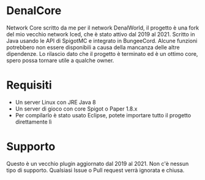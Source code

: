 # DenalCore
Network Core scritto da me per il network DenalWorld, il progetto è una fork del mio vecchio network Iced, che è stato attivo dal 2019 al 2021.
Scritto in Java usando le API di SpigotMC e integrato in BungeeCord. Alcune funzioni potrebbero non essere disponibili a causa della mancanza delle altre dipendenze. Lo rilascio dato che il progetto è terminato ed è un ottimo core, spero possa tornare utile a qualche owner.

# Requisiti
- Un server Linux con JRE Java 8
- Un server di gioco con core Spigot o Paper 1.8.x
- Per compilarlo è stato usato Eclipse, potete importare tutto il progetto direttamente lì

# Supporto
Questo è un vecchio plugin aggiornato dal 2019 al 2021. Non c'è nessun tipo di supporto. Qualsiasi Issue o Pull request verrà ignorata e chiusa.
